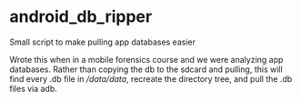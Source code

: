 # android_db_ripper
Small script to make pulling app databases easier

Wrote this when in a mobile forensics course and we were analyzing app databases.  Rather than copying the db to the sdcard and pulling, this will find every .db file in */data/data*, recreate the directory tree, and pull the .db files via adb.
